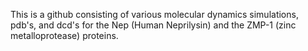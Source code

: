 This is a github consisting of various molecular dynamics simulations, pdb's, and dcd's for the Nep (Human Neprilysin) and the ZMP-1 (zinc metalloprotease) proteins.  
